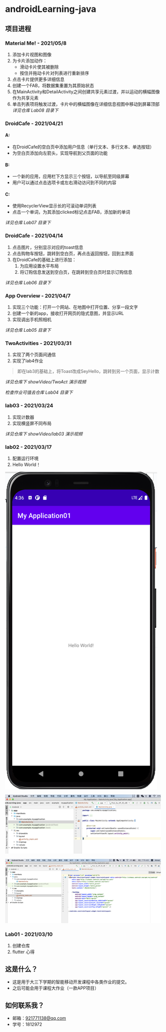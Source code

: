 # androidLearning-java

## 项目进程

### Material Me! - 2021/05/8

1. 添加卡片视图和图像
2. 为卡片添加动作：
	- 滑动卡片使其被删除
	- 按住并拖动卡片对列表进行重新排序
3. 点击卡片提供更多详细信息
4. 创建一个FAB，将数据集重置为其原始状态
5. 在MainActivity和DetailActivity之间创建共享元素过渡，并以运动的横幅图像作为共享元素
6. 单击列表项将触发过渡，卡片中的横幅图像在详细信息视图中移动到屏幕顶部
*详见仓库 Lab08 目录下*


### DroidCafe - 2021/04/21

#### A:
* 在DroidCafe的空白页中添加用户信息（单行文本、多行文本、单选按钮）
* 为空白页添加向左箭头，实现导航到父页面的功能

#### B:
* 一个新的应用，应用栏下方显示三个按钮，以导航至同级屏幕
* 用户可以通过点击选项卡或左右滑动访问到不同的内容

#### C:
* 使用RecyclerView显示长的可滚动单词列表
* 点击一个单词，为其添加clicked标记点击FAB，添加新的单词

*详见仓库 Lab07 目录下*

### DroidCafe - 2021/04/14

1. 点击图片，分别显示对应的toast信息
2. 点击购物车按钮，跳转到空白页，再点击返回按钮，回到主界面
3. 在DroidCafe的基础上进行添加：
	1. 为应用设置水平布局
	2. 将订购信息发送到空白页，在跳转到空白页时显示订购信息

*详见仓库 Lab06 目录下*

### App Overview - 2021/04/7
1. 实现三个功能：打开一个网站、在地图中打开位置、分享一段文字
2. 创建一个新的app，接收打开网页的隐式意图，并显示URL
3. 实现调出手机照相机


*详见仓库 Lab05 目录下*

### TwoActivities - 2021/03/31
1. 实现了两个页面间通信
2. 实现了lab4作业
> 即在lab3的基础上，将Toast改成SeyHello，跳转到另一个页面，显示计数

*详见仓库下 showVideo/TwoAct 演示视频*

*检查作业可值去仓库 Lab04 目录下*

### lab03 - 2021/03/24
1. 实现计数器
2. 实现横竖屏不同布局

*详见仓库下 showVideo/lab03 演示视频*

### lab02 - 2021/03/17
1. 配置运行环境
2. Hello World！

![Image Text](https://raw.githubusercontent.com/Aaaaaaaahmat/androidLearning-java/main/ResultScreenshot/lab02.png)

![Image Text](https://raw.githubusercontent.com/Aaaaaaaahmat/androidLearning-java/main/ResultScreenshot/lab02-2.png)

![Image Text](https://raw.githubusercontent.com/Aaaaaaaahmat/androidLearning-java/main/ResultScreenshot/lab02-3.png)


### Lab01 - 2021/03/10
1. 创建仓库
2. flutter 心得

## 这是什么？
- 这是用于大三下学期的智能移动开发课程中各类作业的提交。
- 之后可能会用于课程大作业（一款APP项目）

## 如何联系我？
- 邮箱：921771138@qq.com
- 学号：1812972

